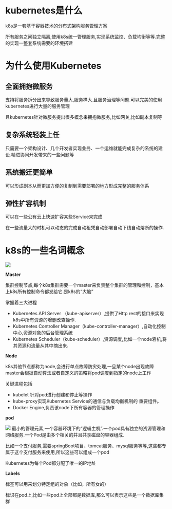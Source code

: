 # kubernetes是什么

k8s是一套基于容器技术的分布式架构服务管理方案

所有服务之间独立隔离,使用k8s统一管理服务,实现系统监控、负载均衡等等.完整的实现一整套系统需要的环境搭建



#  为什么使用Kubernetes
## 全面拥抱微服务
支持将服务拆分出来导致服务量大,服务样大.且服务治理等问题.可以完美的使用kubernetes进行大量的服务管理

且kubernetes针对微服务提出很多概念来拥抱微服务,比如网关,比如副本复制等

## 复杂系统轻装上任

只需要一个架构设计、几个开发者实现业务、一个运维就能完成复杂的系统的建设.精进协同开发带来的一些问题等

## 系统搬迁更简单

可以形成副本从而更加方便的复制到需要部署的地方形成完整的服务体系

## 弹性扩容机制

可以在一些公有云上快速扩容某些Service来完成

在一些流量大的时机可以动态的完成自动租凭自动部署自动下线自动熔断的操作.



# k8s的一些名词概念
![](https://www.kubernetes.org.cn/img/2016/10/20161028141542.jpg)


**Master**

集群控制节点,每个k8s集群需要一个master来负责整个集群的管理和控制，基本上k8s所有控制命令都发给它.是k8s的“大脑”

掌握着三大进程
+ Kubernetes API Server （kube-apiserver）,提供了Http rest的接口来实现k8s中所有资源的增删改查操作.
+ Kubernetes Controller Manager（kube-controller-manager）,自动化控制中心,资源对象的后台管理系统
+ Kubernetes Scheduler（kube-scheduler）,资源调度,比如一个node宕机,将其资源和流量从其中摘出来.


**Node**

k8s其他节点都称为node,会进行单点故障防灾处理,一旦某个node出现故障master会根据自动算法或者自定义的策略将pod调度到指定的node上工作

关键进程包括
+ kubelet 针对pod进行创建和停止等操作
+ kube-proxy实现Kubernetes Service的通信与负载均衡机制的 重要组件。
+ Docker Engine,负责该node下所有容器的管理操作

**pod**

![](https://p9-juejin.byteimg.com/tos-cn-i-k3u1fbpfcp/68b6148701634534832530b0e572901d~tplv-k3u1fbpfcp-watermark.awebp)
最小的管理元素,一个容器环境下的“逻辑主机”.一个pod具有独立的资源管理和网络服务.一个Pod是由多个相关的并且共享磁盘的容器组成.

比如一个支付服务,需要springBoot项目、tomcat服务、mysql服务等等,这些都专属于这个支付服务来使用,所以这些可以组成一个pod

Kubernetes为每个Pod都分配了唯一的IP地址

**Labels**

标签可以用来划分特定组的对象（比如，所有女的）

标识在pod上,比如一些pod上全部都是数据库,那么可以表示这些是一个数据库集群
